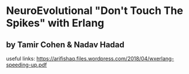 # NeuroEvolutional "Don't Touch The Spikes" with Erlang
## by Tamir Cohen & Nadav Hadad

useful links:
https://arifishaq.files.wordpress.com/2018/04/wxerlang-speeding-up.pdf